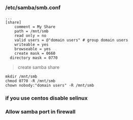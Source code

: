 
### /etc/samba/smb.conf
```
...
[share]
	comment = My Share
	path = /mnt/smb
	read only = no 
	valid users = @"domain users" # group domain users
	writeable = yes
	browseable = yes
	create mask = 0660
  directory mask = 0770
```
> create samba share
```
mkdir /mnt/smb
chmod 0770 -R /mnt/smb
chown nobody:"domain users" -R /mnt/smb
```
### if you use centos disable selinux
### Allow samba port in firewall
